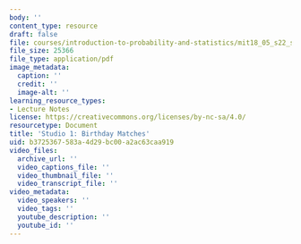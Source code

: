 ```yaml
---
body: ''
content_type: resource
draft: false
file: courses/introduction-to-probability-and-statistics/mit18_05_s22_studio1_slides.pdf
file_size: 25366
file_type: application/pdf
image_metadata:
  caption: ''
  credit: ''
  image-alt: ''
learning_resource_types:
- Lecture Notes
license: https://creativecommons.org/licenses/by-nc-sa/4.0/
resourcetype: Document
title: 'Studio 1: Birthday Matches'
uid: b3725367-583a-4d29-bc00-a2ac63caa919
video_files:
  archive_url: ''
  video_captions_file: ''
  video_thumbnail_file: ''
  video_transcript_file: ''
video_metadata:
  video_speakers: ''
  video_tags: ''
  youtube_description: ''
  youtube_id: ''
---
```

